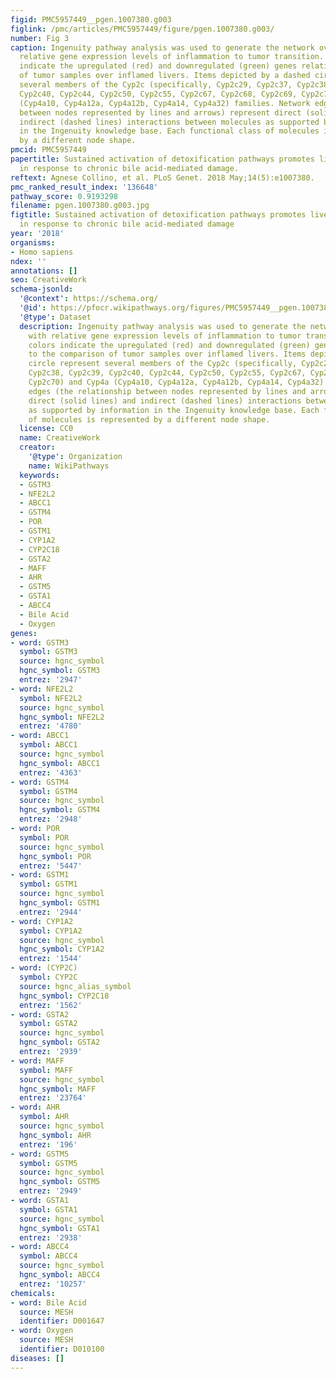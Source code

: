```yaml
---
figid: PMC5957449__pgen.1007380.g003
figlink: /pmc/articles/PMC5957449/figure/pgen.1007380.g003/
number: Fig 3
caption: Ingenuity pathway analysis was used to generate the network overlaid with
  relative gene expression levels of inflammation to tumor transition. Node colors
  indicate the upregulated (red) and downregulated (green) genes relative to the comparison
  of tumor samples over inflamed livers. Items depicted by a dashed circle represent
  several members of the Cyp2c (specifically, Cyp2c29, Cyp2c37, Cyp2c38, Cyp2c39,
  Cyp2c40, Cyp2c44, Cyp2c50, Cyp2c55, Cyp2c67, Cyp2c68, Cyp2c69, Cyp2c70) and Cyp4a
  (Cyp4a10, Cyp4a12a, Cyp4a12b, Cyp4a14, Cyp4a32) families. Network edges (the relationship
  between nodes represented by lines and arrows) represent direct (solid lines) and
  indirect (dashed lines) interactions between molecules as supported by information
  in the Ingenuity knowledge base. Each functional class of molecules is represented
  by a different node shape.
pmcid: PMC5957449
papertitle: Sustained activation of detoxification pathways promotes liver carcinogenesis
  in response to chronic bile acid-mediated damage.
reftext: Agnese Collino, et al. PLoS Genet. 2018 May;14(5):e1007380.
pmc_ranked_result_index: '136648'
pathway_score: 0.9193298
filename: pgen.1007380.g003.jpg
figtitle: Sustained activation of detoxification pathways promotes liver carcinogenesis
  in response to chronic bile acid-mediated damage
year: '2018'
organisms:
- Homo sapiens
ndex: ''
annotations: []
seo: CreativeWork
schema-jsonld:
  '@context': https://schema.org/
  '@id': https://pfocr.wikipathways.org/figures/PMC5957449__pgen.1007380.g003.html
  '@type': Dataset
  description: Ingenuity pathway analysis was used to generate the network overlaid
    with relative gene expression levels of inflammation to tumor transition. Node
    colors indicate the upregulated (red) and downregulated (green) genes relative
    to the comparison of tumor samples over inflamed livers. Items depicted by a dashed
    circle represent several members of the Cyp2c (specifically, Cyp2c29, Cyp2c37,
    Cyp2c38, Cyp2c39, Cyp2c40, Cyp2c44, Cyp2c50, Cyp2c55, Cyp2c67, Cyp2c68, Cyp2c69,
    Cyp2c70) and Cyp4a (Cyp4a10, Cyp4a12a, Cyp4a12b, Cyp4a14, Cyp4a32) families. Network
    edges (the relationship between nodes represented by lines and arrows) represent
    direct (solid lines) and indirect (dashed lines) interactions between molecules
    as supported by information in the Ingenuity knowledge base. Each functional class
    of molecules is represented by a different node shape.
  license: CC0
  name: CreativeWork
  creator:
    '@type': Organization
    name: WikiPathways
  keywords:
  - GSTM3
  - NFE2L2
  - ABCC1
  - GSTM4
  - POR
  - GSTM1
  - CYP1A2
  - CYP2C18
  - GSTA2
  - MAFF
  - AHR
  - GSTM5
  - GSTA1
  - ABCC4
  - Bile Acid
  - Oxygen
genes:
- word: GSTM3
  symbol: GSTM3
  source: hgnc_symbol
  hgnc_symbol: GSTM3
  entrez: '2947'
- word: NFE2L2
  symbol: NFE2L2
  source: hgnc_symbol
  hgnc_symbol: NFE2L2
  entrez: '4780'
- word: ABCC1
  symbol: ABCC1
  source: hgnc_symbol
  hgnc_symbol: ABCC1
  entrez: '4363'
- word: GSTM4
  symbol: GSTM4
  source: hgnc_symbol
  hgnc_symbol: GSTM4
  entrez: '2948'
- word: POR
  symbol: POR
  source: hgnc_symbol
  hgnc_symbol: POR
  entrez: '5447'
- word: GSTM1
  symbol: GSTM1
  source: hgnc_symbol
  hgnc_symbol: GSTM1
  entrez: '2944'
- word: CYP1A2
  symbol: CYP1A2
  source: hgnc_symbol
  hgnc_symbol: CYP1A2
  entrez: '1544'
- word: (CYP2C)
  symbol: CYP2C
  source: hgnc_alias_symbol
  hgnc_symbol: CYP2C18
  entrez: '1562'
- word: GSTA2
  symbol: GSTA2
  source: hgnc_symbol
  hgnc_symbol: GSTA2
  entrez: '2939'
- word: MAFF
  symbol: MAFF
  source: hgnc_symbol
  hgnc_symbol: MAFF
  entrez: '23764'
- word: AHR
  symbol: AHR
  source: hgnc_symbol
  hgnc_symbol: AHR
  entrez: '196'
- word: GSTM5
  symbol: GSTM5
  source: hgnc_symbol
  hgnc_symbol: GSTM5
  entrez: '2949'
- word: GSTA1
  symbol: GSTA1
  source: hgnc_symbol
  hgnc_symbol: GSTA1
  entrez: '2938'
- word: ABCC4
  symbol: ABCC4
  source: hgnc_symbol
  hgnc_symbol: ABCC4
  entrez: '10257'
chemicals:
- word: Bile Acid
  source: MESH
  identifier: D001647
- word: Oxygen
  source: MESH
  identifier: D010100
diseases: []
---
```

